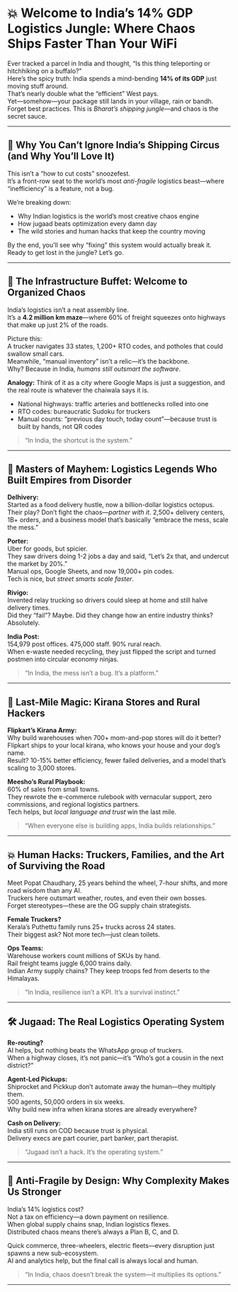 # 💥 Welcome to India’s 14% GDP Logistics Jungle: Where Chaos Ships Faster Than Your WiFi

Ever tracked a parcel in India and thought, “Is this thing teleporting or hitchhiking on a buffalo?”  
Here’s the spicy truth: India spends a mind-bending **14% of its GDP** just moving stuff around.  
That’s nearly double what the “efficient” West pays.  
Yet—somehow—your package still lands in your village, rain or bandh.  
Forget best practices. This is *Bharat’s shipping jungle*—and chaos is the secret sauce.

---

## 🧭 Why You Can’t Ignore India’s Shipping Circus (and Why You’ll Love It)

This isn’t a “how to cut costs” snoozefest.  
It’s a front-row seat to the world’s most *anti-fragile* logistics beast—where “inefficiency” is a feature, not a bug.

We’re breaking down:
- Why Indian logistics is the world’s most creative chaos engine
- How jugaad beats optimization every damn day
- The wild stories and human hacks that keep the country moving

By the end, you’ll see why “fixing” this system would actually break it.  
Ready to get lost in the jungle? Let’s go.

---

## 🍔 The Infrastructure Buffet: Welcome to Organized Chaos

India’s logistics isn’t a neat assembly line.  
It’s a **4.2 million km maze**—where 60% of freight squeezes onto highways that make up just 2% of the roads.

Picture this:  
A trucker navigates 33 states, 1,200+ RTO codes, and potholes that could swallow small cars.  
Meanwhile, “manual inventory” isn’t a relic—it’s the backbone.  
Why? Because in India, *humans still outsmart the software*.

**Analogy:** Think of it as a city where Google Maps is just a suggestion, and the real route is whatever the chaiwala says it is.

- National highways: traffic arteries and bottlenecks rolled into one
- RTO codes: bureaucratic Sudoku for truckers
- Manual counts: “previous day touch, today count”—because trust is built by hands, not QR codes

> “In India, the shortcut is the system.”

---

## 🧵 Masters of Mayhem: Logistics Legends Who Built Empires from Disorder

**Delhivery:**  
Started as a food delivery hustle, now a billion-dollar logistics octopus.  
Their play? Don’t fight the chaos—*partner with it*. 2,500+ delivery centers, 1B+ orders, and a business model that’s basically “embrace the mess, scale the mess.”

**Porter:**  
Uber for goods, but spicier.  
They saw drivers doing 1-2 jobs a day and said, “Let’s 2x that, and undercut the market by 20%.”  
Manual ops, Google Sheets, and now 19,000+ pin codes.  
Tech is nice, but *street smarts scale faster*.

**Rivigo:**  
Invented relay trucking so drivers could sleep at home and still halve delivery times.  
Did they “fail”? Maybe. Did they change how an entire industry thinks? Absolutely.

**India Post:**  
154,979 post offices. 475,000 staff. 90% rural reach.  
When e-waste needed recycling, they just flipped the script and turned postmen into circular economy ninjas.

> “In India, the mess isn’t a bug. It’s a platform.”

---

## 🧠 Last-Mile Magic: Kirana Stores and Rural Hackers

**Flipkart’s Kirana Army:**  
Why build warehouses when 700+ mom-and-pop stores will do it better?  
Flipkart ships to your local kirana, who knows your house and your dog’s name.  
Result? 10-15% better efficiency, fewer failed deliveries, and a model that’s scaling to 3,000 stores.

**Meesho’s Rural Playbook:**  
60% of sales from small towns.  
They rewrote the e-commerce rulebook with vernacular support, zero commissions, and regional logistics partners.  
Tech helps, but *local language and trust* win the last mile.

> “When everyone else is building apps, India builds relationships.”

---

## 💥 Human Hacks: Truckers, Families, and the Art of Surviving the Road

Meet Popat Chaudhary, 25 years behind the wheel, 7-hour shifts, and more road wisdom than any AI.  
Truckers here outsmart weather, routes, and even their own bosses.  
Forget stereotypes—these are the OG supply chain strategists.

**Female Truckers?**  
Kerala’s Puthettu family runs 25+ trucks across 24 states.  
Their biggest ask? Not more tech—just clean toilets.

**Ops Teams:**  
Warehouse workers count millions of SKUs by hand.  
Rail freight teams juggle 6,000 trains daily.  
Indian Army supply chains? They keep troops fed from deserts to the Himalayas.

> “In India, resilience isn’t a KPI. It’s a survival instinct.”

---

## 🛠️ Jugaad: The Real Logistics Operating System

**Re-routing?**  
AI helps, but nothing beats the WhatsApp group of truckers.  
When a highway closes, it’s not panic—it’s “Who’s got a cousin in the next district?”

**Agent-Led Pickups:**  
Shiprocket and Pickkup don’t automate away the human—they multiply them.  
500 agents, 50,000 orders in six weeks.  
Why build new infra when kirana stores are already everywhere?

**Cash on Delivery:**  
India still runs on COD because trust is physical.  
Delivery execs are part courier, part banker, part therapist.

> “Jugaad isn’t a hack. It’s the operating system.”

---

## 🔄 Anti-Fragile by Design: Why Complexity Makes Us Stronger

India’s 14% logistics cost?  
Not a tax on efficiency—a down payment on resilience.  
When global supply chains snap, Indian logistics flexes.  
Distributed chaos means there’s always a Plan B, C, and D.

Quick commerce, three-wheelers, electric fleets—every disruption just spawns a new sub-ecosystem.  
AI and analytics help, but the final call is always local and human.

> “In India, chaos doesn’t break the system—it multiplies its options.”

---

